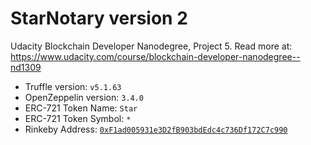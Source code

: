 # StarNotary version 2 

Udacity Blockchain Developer Nanodegree, Project 5. Read more at: https://www.udacity.com/course/blockchain-developer-nanodegree--nd1309

- Truffle version: `v5.1.63`
- OpenZeppelin version: `3.4.0`
- ERC-721 Token Name: `Star`
- ERC-721 Token Symbol: `*`
- Rinkeby Address: [`0xF1ad005931e3D2fB903bdEdc4c736Df172C7c990`](https://rinkeby.etherscan.io/tx/0x39cef879c3d0fbe15705570013d08bb22ddef0fafbb17922838c2e32c55c125c)